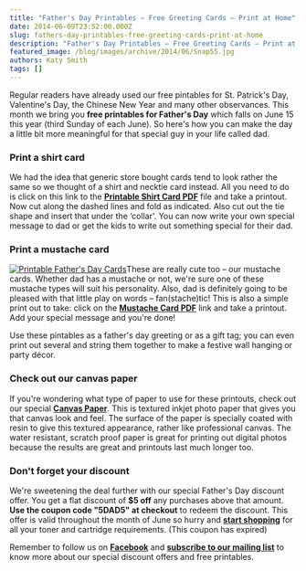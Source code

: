 ```yaml
---
title: "Father's Day Printables – Free Greeting Cards – Print at Home"
date: 2014-06-09T23:52:00.000Z
slug: fathers-day-printables-free-greeting-cards-print-at-home
description: "Father's Day Printables – Free Greeting Cards – Print at Home"
featured_image: /blog/images/archive/2014/06/Snap55.jpg
authors: Katy Smith
tags: []
---
```


Regular readers have already used our free pintables for St. Patrick's Day, Valentine's Day, the Chinese New Year and many other observances. This month we bring you **free printables for Father's Day** which falls on June 15 this year (third Sunday of each June). So here's how you can make the day a little bit more meaningful for that special guy in your life called dad.

### **Print a shirt card**

We had the idea that generic store bought cards tend to look rather the same so we thought of a shirt and necktie card instead. All you need to do is click on this link to the [**Printable Shirt Card PDF**](/blog/images/archive/2018/11/2014-fathers-day-TI.pdf) file and take a printout. Now cut along the dashed lines and fold as indicated. Also cut out the tie shape and insert that under the ‘collar'. You can now write your own special message to dad or get the kids to write out something special for their dad.

### **Print a mustache card**

[![Printable Father's Day Cards](/blog/images/archive/2014/06/Snap55.jpg)](/blog/images/archive/2014/06/Snap55.jpg)These are really cute too – our mustache cards. Whether dad has a mustache or not, we're sure one of these mustache types will suit his personality. Also, dad is definitely going to be pleased with that little play on words – fan(stache)tic! This is also a simple print out to take: click on the [**Mustache Card PDF**](/blog/images/archive/2018/11/2014-fathers-day-TI-2.pdf) link and take a printout. Add your special message and you're done!

Use these pintables as a father's day greeting or as a gift tag; you can even print out several and string them together to make a festive wall hanging or party décor.

### **Check out our canvas paper**

If you're wondering what type of paper to use for these printouts, check out our special [**Canvas Paper**](https://www.tomatoink.com/paper/photo-paper/canvas). This is textured inkjet photo paper that gives you that canvas look and feel. The surface of the paper is specially coated with resin to give this textured appearance, rather like professional canvas. The water resistant, scratch proof paper is great for printing out digital photos because the results are great and printouts last much longer too.

### **Don't forget your discount**

We're sweetening the deal further with our special Father's Day discount offer. You get a flat discount of **$5 off** any purchases above that amount. **Use the coupon code "5DAD5" at checkout** to redeem the discount. This offer is valid throughout the month of June so hurry and [**start shopping**](https://www.tomatoink.com/) for all your toner and cartridge requirements. (This coupon has expired)

Remember to follow us on [**Facebook**](https://www.facebook.com/tomatoinktoner) and [**subscribe to our mailing list**](https://www.tomatoink.com/welcome/subscribe) to know more about our special discount offers and free printables.
